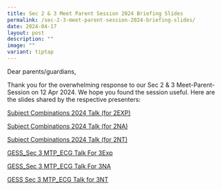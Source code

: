 ```yaml
---
title: Sec 2 & 3 Meet Parent Session 2024 Briefing Slides
permalink: /sec-2-3-meet-parent-session-2024-briefing-slides/
date: 2024-04-17
layout: post
description: ""
image: ""
variant: tiptap
---
```

<p>Dear parents/guardians,</p>
<p>Thank you for the overwhelming response to our Sec 2 &amp; 3 Meet-Parent-Session
on 12 Apr 2024. We hope you found the session useful. Here are the slides
shared by the respective presenters:</p>
<p><a href="/files/Subject_Combinations_2024_Talk__for_2EXP____For_website.pdf" rel="noopener noreferrer nofollow" target="_blank">Subject Combinations 2024 Talk (for 2EXP) </a>
</p>
<p><a href="/files/Subject_Combinations_2024_Talk__for_2NA___For_website.pdf" rel="noopener noreferrer nofollow" target="_blank">Subject Combinations 2024 Talk (for 2NA)</a>
</p>
<p><a href="/files/Subject_Combinations_2024_Talk__for_2NT___for_website.pdf" rel="noopener noreferrer nofollow" target="_blank">Subject Combinations 2024 Talk (for 2NT)</a>
</p>
<p><a href="/files/GESS_Sec_3_MTP_ECG_Talk_For_3Exp__Website_.pdf" rel="noopener noreferrer nofollow" target="_blank">GESS_Sec 3 MTP_ECG Talk For 3Exp</a>
</p>
<p><a href="/files/GESS_Sec_3_MTP_ECG_Talk_For_3NA__Website_.pdf" rel="noopener noreferrer nofollow" target="_blank">GESS_Sec 3 MTP_ECG Talk For 3NA</a>
</p>
<p><a href="/files/GESS_Sec_3_MTP_ECG_Talk_for_3NT__Website_.pdf" rel="noopener noreferrer nofollow" target="_blank">GESS Sec 3 MTP_ECG Talk for 3NT</a>
</p>
<p></p>
<p></p>
<p></p>
<p></p>
<p></p>